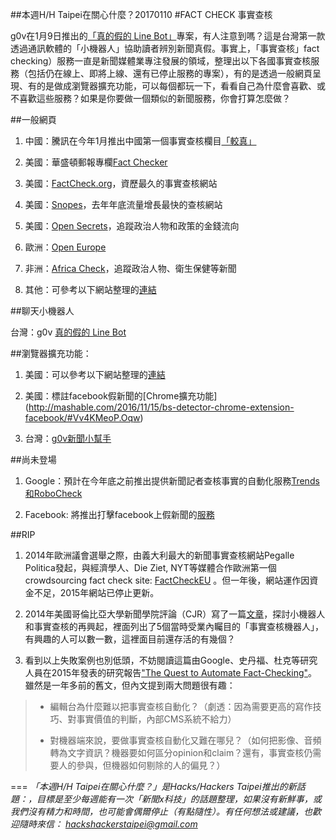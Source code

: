 ##本週H/H Taipei在關心什麼？20170110
#FACT CHECK 事實查核



g0v在1月9日推出的[「真的假的 Line Bot」](https://www.facebook.com/g0v.tw/photos/a.456791061028852.107377.454607821247176/1367619799945969/?type=3&theater)專案，有人注意到嗎？這是台灣第一款透過通訊軟體的「小機器人」協助讀者辨別新聞真假。事實上，「事實查核」fact checking）服務一直是新聞媒體業專注發展的領域，整理出以下各國事實查核服務（包括仍在線上、即將上線、還有已停止服務的專案），有的是透過一般網頁呈現、有的是做成瀏覽器擴充功能，可以每個都玩一下，看看自己為什麼會喜歡、或不喜歡這些服務？如果是你要做一個類似的新聞服務，你會打算怎麼做？

##一般網頁

1. 中國：騰訊在今年1月推出中國第一個事實查核欄目[「較真」](http://news.qq.com/Original/jzhjy.htm)

2. 美國：華盛頓郵報專欄[Fact Checker](https://www.washingtonpost.com/news/fact-checker/) 

3. 美國：[FactCheck.org](http://www.factcheck.org/)，資歷最久的事實查核網站

4. 美國：[Snopes]( http://www.snopes.com/)，去年年底流量增長最快的查核網站

5. 美國：[Open Secrets](https://www.opensecrets.org/)，追蹤政治人物和政策的金錢流向 

6. 歐洲：[Open Europe](http://openeurope.org.uk/blog/label/fact-check/)

7. 非洲：[Africa Check](http://www.africacheck.org/)，追蹤政治人物、衛生保健等新聞

8. 其他：可參考以下網站整理的[連結](http://www.dailydot.com/layer8/best-fact-checking-websites/)


##聊天小機器人

台灣：g0v [真的假的 Line Bot](https://www.facebook.com/g0v.tw/photos/a.456791061028852.107377.454607821247176/1367619799945969/?type=3&theater)


##瀏覽器擴充功能：

1. 美國：可以參考以下網站整理的[連結](http://nymag.com/selectall/2016/11/heres-a-browser-extension-that-will-flag-fake-news-sites.html)

2. 美國：標註facebook假新聞的[Chrome擴充功能]
(http://mashable.com/2016/11/15/bs-detector-chrome-extension-facebook/#Vv4KMeoP.Oqw)

3. 台灣：[g0v新聞小幫手](https://newshelper.g0v.tw/)


##尚未登場

1. Google：預計在今年底之前推出提供新聞記者查核事實的自動化服務[Trends和RoboCheck](http://www.wired.co.uk/article/automated-fact-checking-full-fact-google-funding)

2. Facebook: 將推出打擊facebook上假新聞的[服務](http://arstechnica.com/business/2016/12/facebook-will-outsource-fact-checking-to-fight-fake-news/)


##RIP

1. 2014年歐洲議會選舉之際，由義大利最大的新聞事實查核網站Pegalle Politica發起，與經濟學人、Die Ziet, NYT等媒體合作歐洲第一個crowdsourcing fact check site: [FactCheckEU](http://factcheckeu.org/)
。但一年後，網站運作因資金不足，2015年網站已停止更新。 


2. 2014年美國哥倫比亞大學新聞學院評論（CJR）寫了一篇[文章](http://www.cjr.org/currents/robot_factchecking.php)，探討小機器人和事實查核的再興起，裡面列出了5個當時受業內矚目的「事實查核機器人」，有興趣的人可以數一數，這裡面目前還存活的有幾個？

3. 看到以上失敗案例也別低頭，不妨閱讀這篇由Google、史丹福、杜克等研究人員在2015年發表的研究報告["The Quest to Automate Fact-Checking"](http://cj2015.brown.columbia.edu/papers/automate-fact-checking.pdf)。雖然是一年多前的舊文，但內文提到兩大問題很有趣：
> - 編輯台為什麼難以把事實查核自動化？（劇透：因為需要更高的寫作技巧、對事實價值的判斷，內部CMS系統不給力）
>
> - 對機器端來說，要做事實查核自動化又難在哪兒？（如何把影像、音頻轉為文字資訊？機器要如何區分opinion和claim？還有，事實查核仍需要人的參與，但機器如何剔除的人的偏見？）


===
*「本週H/H Taipei在關心什麼？」是Hacks/Hackers Taipei推出的新話題：，目標是至少每週能有一次「新聞x科技」的話題整理，如果沒有新鮮事，或我們沒有精力和時間，也可能會偶爾停止（有點隨性）。有任何想法或建議，也歡迎隨時來信： <hackshackerstaipei@gmail.com>*


